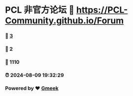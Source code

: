 # PCL 非官方论坛 :link: https://PCL-Community.github.io/Forum 
### :page_facing_up: [3](https://PCL-Community.github.io/Forum/tag.html) 
### :speech_balloon: 2 
### :hibiscus: 1110 
### :alarm_clock: 2024-08-09 19:32:29 
### Powered by :heart: [Gmeek](https://github.com/Meekdai/Gmeek)
